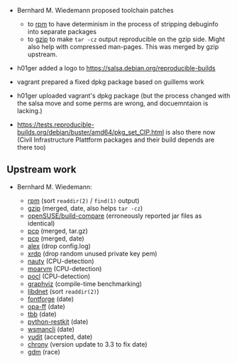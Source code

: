 * Bernhard M. Wiedemann proposed toolchain patches
    * to [rpm](https://github.com/rpm-software-management/rpm/pull/485) to have determinism in the process of stripping debuginfo into separate packages
    * to [gzip](https://debbugs.gnu.org/cgi/bugreport.cgi?bug=32342) to make `tar -cz` output reproducible on the gzip side. Might also help with compressed man-pages. This was merged by gzip upstream.

* h01ger added a logo to https://salsa.debian.org/reproducible-builds
* vagrant prepared a fixed dpkg package based on guillems work
* h01ger uploaded vagrant's dpkg package (but the process changed with the salsa move and some perms are wrong, and docuemntaion is lacking.)
* https://tests.reproducible-builds.org/debian/buster/amd64/pkg_set_CIP.html is also there now
  (Civil Infrastructure Plattform packages and their build depends are there too)



Upstream work
-------------

* Bernhard M. Wiedemann:

    * [rpm](https://github.com/rpm-software-management/rpm/pull/485) (sort `readdir(2)` / `find(1)` output)
    * [gzip](https://debbugs.gnu.org/cgi/bugreport.cgi?bug=32342) (merged, date, also helps `tar -cz`)
    * [openSUSE/build-compare](https://github.com/openSUSE/build-compare/pull/27) (erroneously reported jar files as identical)
    * [pcp](https://github.com/performancecopilot/pcp/pull/540) (merged, tar.gz)
    * [pcp](https://github.com/performancecopilot/pcp/pull/541) (merged, date)
    * [alex](https://build.opensuse.org/request/show/626133) (drop config.log)
    * [xrdp](https://build.opensuse.org/request/show/627105) (drop random unused private key pem)
    * [nauty](https://build.opensuse.org/request/show/626134) (CPU-detection)
    * [moarvm](https://build.opensuse.org/request/show/626135) (CPU-detection)
    * [pocl](https://build.opensuse.org/request/show/626138) (CPU-detection)
    * [graphviz](https://build.opensuse.org/request/show/626475) (compile-time benchmarking)
    * [libdnet](https://build.opensuse.org/request/show/626786) (sort `readdir(2)`)
    * [fontforge](https://build.opensuse.org/request/show/626785) (date)
    * [opa-ff](https://build.opensuse.org/request/show/626787) (date)
    * [tbb](https://build.opensuse.org/request/show/626788) (date)
    * [python-restkit](https://build.opensuse.org/request/show/627312) (date)
    * [wsmancli](https://build.opensuse.org/request/show/627319) (date)
    * [yudit](http://yudit.org/download/patch-src/yudit-2.9.6.patch2.txt) (accepted, date)
    * [chrony](https://build.opensuse.org/request/show/626940) (version update to 3.3 to fix date)
    * [gdm](https://build.opensuse.org/request/show/626691) (race)

